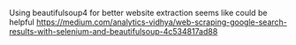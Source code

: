 Using beautifulsoup4 for better website extraction seems like could be helpful
https://medium.com/analytics-vidhya/web-scraping-google-search-results-with-selenium-and-beautifulsoup-4c534817ad88